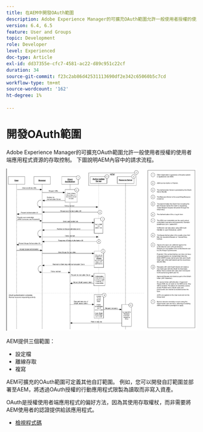 ```yaml
---
title: 在AEM中開發OAuth範圍
description: Adobe Experience Manager的可擴充OAuth範圍允許一般使用者授權的使用者端應用程式資源的存取控制。 下圖說明AEM內容中的請求流程。
version: 6.4, 6.5
feature: User and Groups
topic: Development
role: Developer
level: Experienced
doc-type: Article
exl-id: dd37355e-cfc7-4581-ac22-d89c951c22cf
duration: 34
source-git-commit: f23c2ab86d42531113690df2e342c65060b5c7cd
workflow-type: tm+mt
source-wordcount: '162'
ht-degree: 1%

---
```


# 開發OAuth範圍

Adobe Experience Manager的可擴充OAuth範圍允許一般使用者授權的使用者端應用程式資源的存取控制。 下圖說明AEM內容中的請求流程。

![Oauth範圍流程](./assets/oauth-code-sample-develop/oauth-scopes-flow.png)

AEM提供三個範圍：

* 設定檔
* 離線存取
* 複寫

AEM可擴充的OAuth範圍可定義其他自訂範圍。 例如，您可以開發自訂範圍並部署至AEM，將透過OAuth授權的行動應用程式限製為讀取而非寫入資產。

OAuth是授權使用者端應用程式的偏好方法，因為其使用存取權杖，而非需要將AEM使用者的認證提供給該應用程式。

* [檢視程式碼](https://github.com/Adobe-Consulting-Services/acs-aem-samples/blob/legacy/bundle/src/main/java/com/adobe/acs/samples/authentication/oauth/impl/SampleScopeWithPrivileges.java)
